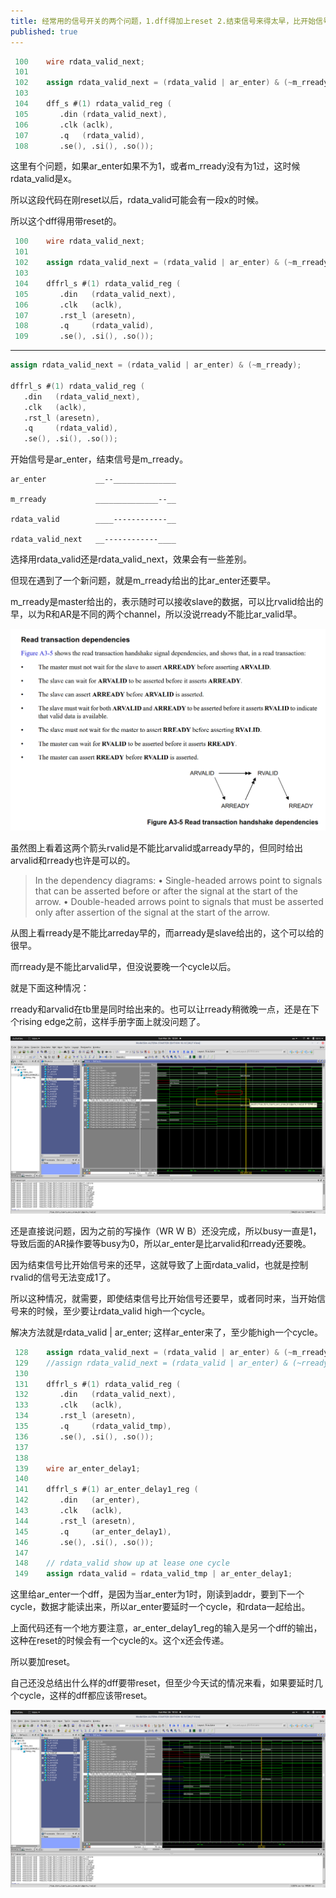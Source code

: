 ```yaml
---
title: 经常用的信号开关的两个问题，1.dff得加上reset 2.结束信号来得太早，比开始信号还早
published: true
---
```


`````verilog
 100    wire rdata_valid_next;                                                                                                                    
 101                                                                                                                                              
 102    assign rdata_valid_next = (rdata_valid | ar_enter) & (~m_rready);                                                                         
 103                                                                                                                                              
 104    dff_s #(1) rdata_valid_reg (                                                                                                              
 105       .din (rdata_valid_next),                                                                                                               
 106       .clk (aclk),                                                                                                                           
 107       .q   (rdata_valid),                                                                                                                    
 108       .se(), .si(), .so()); 
`````

这里有个问题，如果ar_enter如果不为1，或者m_rready没有为1过，这时候rdata_valid是x。

所以这段代码在刚reset以后，rdata_valid可能会有一段x的时候。

所以这个dff得用带reset的。

`````verilog
 100    wire rdata_valid_next;                                                                                                                    
 101                                                                                                                                              
 102    assign rdata_valid_next = (rdata_valid | ar_enter) & (~m_rready);                                                                         
 103                                                                                                                                              
 104    dffrl_s #(1) rdata_valid_reg (                                                                                                            
 105       .din   (rdata_valid_next),                                                                                                             
 106       .clk   (aclk),                                                                                                                         
 107       .rst_l (aresetn),                                                                                                                      
 108       .q     (rdata_valid),                                                                                                                  
 109       .se(), .si(), .so());
`````

----------------------------------------------------------


`````verilog
assign rdata_valid_next = (rdata_valid | ar_enter) & (~m_rready);                                                                         
                                                                                                                                          
dffrl_s #(1) rdata_valid_reg (                                                                                                            
   .din   (rdata_valid_next),                                                                                                             
   .clk   (aclk),                                                                                                                         
   .rst_l (aresetn),                                                                                                                      
   .q     (rdata_valid),                                                                                                              
   .se(), .si(), .so()); 
`````

开始信号是ar_enter，结束信号是m_rready。

`````shell
ar_enter           __--______________

m_rready           ______________--__

rdata_valid        ____------------__

rdata_valid_next   __------------____

`````

选择用rdata_valid还是rdata_valid_next，效果会有一些差别。

但现在遇到了一个新问题，就是m_rready给出的比ar_enter还要早。

m_rready是master给出的，表示随时可以接收slave的数据，可以比rvalid给出的早，以为R和AR是不同的两个channel，所以没说rready不能比ar_valid早。

![read_transaction_dependencies](https://github.com/whensungoesdown/whensungoesdown.github.io/raw/main/_posts/read_transaction_dependencies.png)

虽然图上看着这两个箭头rvalid是不能比arvalid或arready早的，但同时给出arvalid和rready也许是可以的。

>  In the dependency diagrams:
>  • Single-headed arrows point to signals that can be asserted before or after the signal at the start of the arrow.
>  • Double-headed arrows point to signals that must be asserted only after assertion of the signal at the start of
>  the arrow.

从图上看rready是不能比arreday早的，而arready是slave给出的，这个可以给的很早。

而rready是不能比arvalid早，但没说要晚一个cycle以后。

就是下面这种情况：

rready和arvalid在tb里是同时给出来的。也可以让rready稍微晚一点，还是在下个rising edge之前，这样手册字面上就没问题了。

![rready_ahead_rvalid_more_than_1_cycle](https://github.com/whensungoesdown/whensungoesdown.github.io/raw/main/_posts/rready_ahead_rvalid_more_than_1_cycle.png)

还是直接说问题，因为之前的写操作（WR W B）还没完成，所以busy一直是1，导致后面的AR操作要等busy为0，所以ar_enter是比arvalid和rready还要晚。

因为结束信号比开始信号来的还早，这就导致了上面rdata_valid，也就是控制rvalid的信号无法变成1了。

所以这种情况，就需要，即使结束信号比开始信号还要早，或者同时来，当开始信号来的时候，至少要让rdata_valid high一个cycle。

解决方法就是rdata_valid | ar_enter; 这样ar_enter来了，至少能high一个cycle。

`````verilog
 128    assign rdata_valid_next = (rdata_valid | ar_enter) & (~m_rready);                                                                         
 129    //assign rdata_valid_next = (rdata_valid | ar_enter) & (~rready);                                                                         
 130                                                                                                                                              
 131    dffrl_s #(1) rdata_valid_reg (                                                                                                            
 132       .din   (rdata_valid_next),                                                                                                             
 133       .clk   (aclk),                                                                                                                         
 134       .rst_l (aresetn),                                                                                                                      
 135       .q     (rdata_valid_tmp),                                                                                                              
 136       .se(), .si(), .so());                                                                                                                  
 137                                                                                                                                              
 138                                                                                                                                              
 139    wire ar_enter_delay1;                                                                                                                     
 140                                                                                                                                              
 141    dffrl_s #(1) ar_enter_delay1_reg (                                                                                                        
 142       .din   (ar_enter),                                                                                                                     
 143       .clk   (aclk),                                                                                                                         
 144       .rst_l (aresetn),                                                                                                                      
 145       .q     (ar_enter_delay1),                                                                                                              
 146       .se(), .si(), .so());                                                                                                                  
 147                                                                                                                                              
 148    // rdata_valid show up at lease one cycle                                                                                                 
 149    assign rdata_valid = rdata_valid_tmp | ar_enter_delay1;
`````

这里给ar_enter一个dff，是因为当ar_enter为1时，刚读到addr，要到下一个cycle，数据才能读出来，所以ar_enter要延时一个cycle，和rdata一起给出。

上面代码还有一个地方要注意，ar_enter_delay1_reg的输入是另一个dff的输出，这种在reset的时候会有一个cycle的x。这个x还会传递。

所以要加reset。

自己还没总结出什么样的dff要带reset，但至少今天试的情况来看，如果要延时几个cycle，这样的dff都应该带reset。

![rready_ahead_rvalid_more_than_1_cycle_fix](https://github.com/whensungoesdown/whensungoesdown.github.io/raw/main/_posts/rready_ahead_rvalid_more_than_1_cycle_fix.png)


